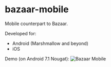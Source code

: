# bazaar-mobile
Mobile counterpart to Bazaar.

Developed for:
* Android (Marshmallow and beyond)
* iOS

Demo (on Android 7.1 Nougat): 
![Bazaar Mobile](bazaar_mobile_demo.gif)
